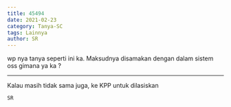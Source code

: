 ```yaml
---
title: 45494
date: 2021-02-23
category: Tanya-SC
tags: Lainnya
author: SR
---
```


wp nya tanya seperti ini ka. Maksudnya disamakan dengan dalam sistem oss gimana ya ka ?

---

Kalau masih tidak sama juga, ke KPP untuk dilasiskan

`SR`
